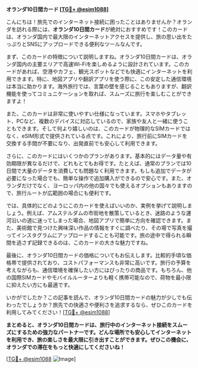 **オランダ10日間カード [[TG💪+ @esim1088](https://t.me/s/esim1088)]**

こんにちは！旅先でのインターネット接続に困ったことはありませんか？オランダを訪れる際には、**オランダ10日間カード**が絶対におすすめです！このカードは、オランダ国内で最大限のインターネットアクセスを提供し、旅の思い出をたっぷりとSNSにアップロードできる便利なツールなんです。

まず、このカードの特徴について説明しますね。オランダ10日間カードは、オランダ国内の主要エリアで高速Wi-Fiを楽しめるように設計されています。このカードがあれば、空港やカフェ、観光スポットなどでも快適にインターネットを利用できます。特に、地図アプリや翻訳アプリを使う際に、この安定した通信環境は本当に助かります。海外旅行では、言葉の壁を感じることもありますが、翻訳機能を使ってコミュニケーションを取れば、スムーズに旅行を楽しむことができますよ！

また、このカードは非常に使いやすい仕様になっています。スマホやタブレット、PCなど、複数のデバイスに対応しているので、家族や友人と一緒に使うこともできます。そして何より嬉しいのは、このカードが物理的なSIMカードではなく、eSIM形式で提供されている点です。これにより、旅行前にSIMカードを交換する手間が不要になり、出発直前でも安心して利用できます。

さらに、このカードにはいくつかのプランがあります。基本的にはデータ量や有効期限が異なるだけで、どれもとてもお得です。たとえば、通常のプランでは10日間で大量のデータを消費しても問題なく利用できます。もしも追加でデータが必要になった場合でも、簡単な操作で追加購入ができるので安心です。また、オランダだけでなく、ヨーロッパ内の他の国々でも使えるオプションもありますので、旅行ルートが広範囲の場合にも便利です。

では、具体的にどのようにこのカードを使えばいいのか、実例を挙げて説明しましょう。例えば、アムステルダムの市街地を散策しているとき、迷路のような運河沿いの道に迷ってしまった場合、地図アプリで簡単に方向を確認できます。また、美術館で見つけた興味深い作品の情報をすぐに調べたり、その場で写真を撮ってインスタグラムにアップロードすることも可能です。旅の途中で得られる瞬間を逃さず記録できるのは、このカードの大きな魅力ですね。

最後に、オランダ10日間カードの価格についてもお伝えします。比較的手頃な価格帯で提供されており、コストパフォーマンスも非常に高いです。旅行の予算を考えながらも、通信環境を確保したい方にはぴったりの商品です。もちろん、他の国際SIMカードやモバイルルーターよりも軽く携帯可能なので、荷物を最小限に抑えたい方にも最適です。

いかがでしたか？この記事を読んで、オランダ10日間カードの魅力が少しでも伝わったでしょうか？旅先での快適さや便利さを追求するなら、ぜひこのカードを利用してみてください！[[TG💪+ @esim1088](https://t.me/s/esim1088)]

**まとめると、オランダ10日間カードは、旅行中のインターネット接続をスムーズにするための強力なパートナーです。どんな場所でも安心してインターネットを利用でき、旅の楽しさを最大限に引き出すことができます。ぜひこの機会に、オランダでの滞在をもっと快適にしてくださいね！**

[[TG💪+ @esim1088](https://t.me/s/esim1088) ![Image](https://i.postimg.cc/Y0z9fWf4/image.png)]